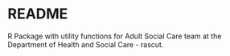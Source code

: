 # README
R Package with utility functions for Adult Social Care team at the Department of Health and Social Care - rascut.
